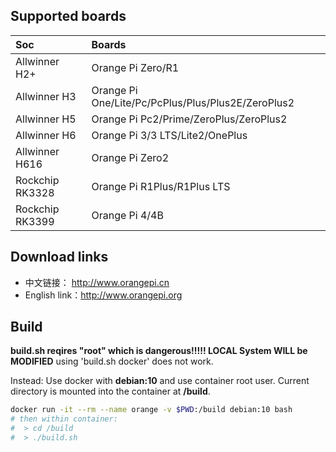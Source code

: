 ## Supported boards

Soc | Boards |
|:--|:--|
| Allwinner H2+ | Orange Pi Zero/R1 |
| Allwinner H3 | Orange Pi One/Lite/Pc/PcPlus/Plus/Plus2E/ZeroPlus2 | 
| Allwinner H5 | Orange Pi Pc2/Prime/ZeroPlus/ZeroPlus2| 
| Allwinner H6 | Orange Pi 3/3 LTS/Lite2/OnePlus| 
| Allwinner H616 | Orange Pi Zero2 | 
| Rockchip RK3328 | Orange Pi R1Plus/R1Plus LTS| 
| Rockchip RK3399 | Orange Pi 4/4B | 

## Download links

- 中文链接：     http://www.orangepi.cn
- English link：http://www.orangepi.org

## Build


**build.sh reqires "root" which is dangerous!!!!! LOCAL System WILL be MODIFIED** using 'build.sh docker' does not work.

Instead: Use docker with **debian:10** and use container root user. Current directory is mounted into the container at **/build**.

~~~sh
docker run -it --rm --name orange -v $PWD:/build debian:10 bash
# then within container:
#  > cd /build
#  > ./build.sh
~~~
